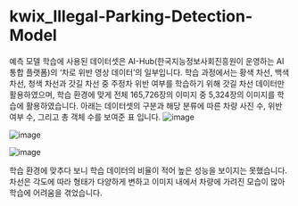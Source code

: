 # kwix_Illegal-Parking-Detection-Model

예측 모델 학습에 사용된 데이터셋은 AI-Hub(한국지능정보사회진흥원이 운영하는 AI 통합 플랫폼)의 ‘차로 위반 영상 데이터’의 일부입니다.
학습 과정에서는 황색 차선, 백색 차선, 청색 차선과 갓길 차선 중 주정차 위반 여부를 학습하기 위해 갓길 차선 데이터만 활용하였으며, 학습 환경에 맞게 전체 165,726장의 이미지 중 5,324장의 이미지를 학습에 활용하였습니다. 아래는 데이터셋의 구분과 해당 분류에 따른 차량 사진 수, 위반 여부 수, 그리고 총 객체 수를 보여준 표 입니다.
![image](https://github.com/user-attachments/assets/c858b2e9-bdaa-452b-a36e-88baa56fa351)

![image](https://github.com/user-attachments/assets/8d211fa0-9ff3-40fe-94c5-e0473e0a5336)


![image](https://github.com/user-attachments/assets/8a46059b-0819-45e9-9d00-ea1f56aa7004)

학습 환경에 맞추다 보니 학습 데이터의 비율이 적어 높은 성능을 보이지는 못했습니다.
차선은 각도에 따라 형태가 다양하게 변하고 이미지 내에서 차량에 가려진 모습이 많아 학습에 어려움을 겪었습니다.
